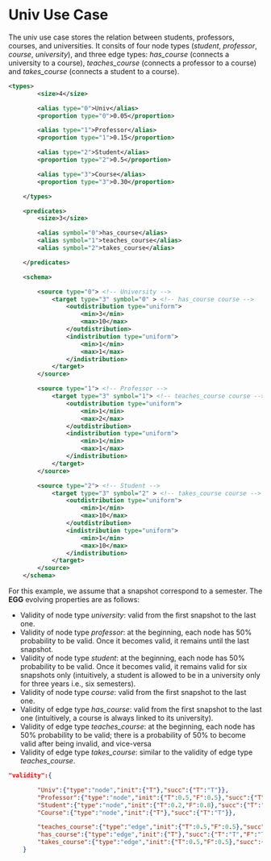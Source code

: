 # Univ Use Case

The univ use case stores the relation between students, professors, courses, and universities. It consits of four node types (*student*, *professor*, *course*, *university*), and three edge types: *has_course* (connects a university to a course), *teaches_course* (connects a professor to a course) and *takes_course* (connects a student to a course).

```xml
<types>
		<size>4</size>

		<alias type="0">Univ</alias>
		<proportion type="0">0.05</proportion>

		<alias type="1">Professor</alias>
		<proportion type="1">0.15</proportion>

		<alias type="2">Student</alias>
		<proportion type="2">0.5</proportion>

		<alias type="3">Course</alias>
		<proportion type="3">0.30</proportion>

	</types>

	<predicates>
		<size>3</size>

		<alias symbol="0">has_course</alias>
		<alias symbol="1">teaches_course</alias>
		<alias symbol="2">takes_course</alias>

	</predicates>

	<schema>

		<source type="0"> <!-- University -->
			<target type="3" symbol="0" > <!-- has_course course -->
				<outdistribution type="uniform">
					<min>3</min>
					<max>10</max>
				</outdistribution>
				<indistribution type="uniform">
					<min>1</min>
					<max>1</max>
				</indistribution>
			</target>
		</source>

		<source type="1"> <!-- Professor -->
			<target type="3" symbol="1"> <!-- teaches_course course -->
				<outdistribution type="uniform">
					<min>1</min>
					<max>2</max>
				</outdistribution>
				<indistribution type="uniform">
					<min>1</min>
					<max>1</max>
				</indistribution>
			</target>
		</source>

		<source type="2"> <!-- Student -->
			<target type="3" symbol="2" > <!-- takes_course course -->
				<outdistribution type="uniform">
					<min>1</min>
					<max>10</max>
				</outdistribution>
				<indistribution type="uniform">
					<min>1</min>
					<max>10</max>
				</indistribution>
			</target>
		</source>
	</schema>

```

For this example, we assume that a snapshot correspond to a semester. The **EGG** evolving properties are as follows:

* Validity of node type *university*: valid from the first snapshot to the last one. 
* Validity of node type *professor*: at the beginning, each node has 50% probability to be valid. Once it becomes valid, it remains until the last snapshot. 
* Validity of node type *student*: at the beginning, each node has 50% probability to be valid. Once it becomes valid, it remains valid for six snapshots only (intuitively, a student is allowed to be in a university only for three years i.e., six semesters).
* Validity of node type *course*: valid from the first snapshot to the last one.
* Validity of edge type *has_course*: valid from the first snapshot to the last one (intuitively, a course is always linked to its university).
* Validity of edge type *teaches_course*: at the beginning, each node has 50% probability to be valid; there is a probability of 50% to become valid after being invalid, and vice-versa
* Validity of edge type *takes_course*: similar to the validity of edge type *teaches_course*.


```json
"validity":{

		"Univ":{"type":"node","init":{"T"},"succ":{"T":"T"}},
		"Professor":{"type":"node","init":{"T":0.5,"F":0.5},"succ":{"T":"T","F":{"T":0.5,"F":0.5}}},
		"Student":{"type":"node","init":{"T":0.2,"F":0.8},"succ":{"T":"T","F":{"T":0.2,"F":0.8}},"max":{"T":6}},
		"Course":{"type":"node","init":{"T"},"succ":{"T":"T"}},

		"teaches_course":{"type":"edge","init":{"T":0.5,"F":0.5},"succ":{"T":{"T":0.5,"F":0.5},"F":{"T":0.5,"F":0.5}}},
		"has_course":{"type":"edge","init":{"T"},"succ":{"T":"T","F":"T"}},
		"takes_course":{"type":"edge","init":{"T":0.5,"F":0.5},"succ":{"T":{"T":0.5,"F":0.5},"F":{"T":0.5,"F":0.5}}},
	}
```


